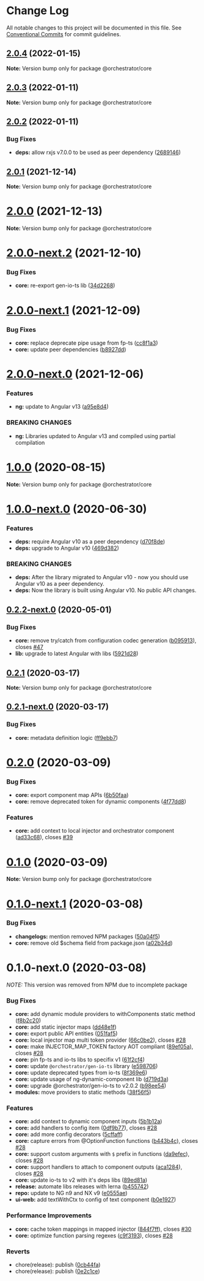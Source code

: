 # Change Log

All notable changes to this project will be documented in this file.
See [Conventional Commits](https://conventionalcommits.org) for commit guidelines.

## [2.0.4](https://github.com/orchestratora/orchestrator/compare/@orchestrator/core@2.0.3...@orchestrator/core@2.0.4) (2022-01-15)

**Note:** Version bump only for package @orchestrator/core





## [2.0.3](https://github.com/orchestratora/orchestrator/compare/@orchestrator/core@2.0.2...@orchestrator/core@2.0.3) (2022-01-11)

**Note:** Version bump only for package @orchestrator/core





## [2.0.2](https://github.com/orchestratora/orchestrator/compare/@orchestrator/core@2.0.1...@orchestrator/core@2.0.2) (2022-01-11)


### Bug Fixes

* **deps:** allow rxjs v7.0.0 to be used as peer dependency ([2689146](https://github.com/orchestratora/orchestrator/commit/26891468ccf11be6c5b4193bd01a29b278ffc0f9))





## [2.0.1](https://github.com/orchestratora/orchestrator/compare/@orchestrator/core@2.0.0...@orchestrator/core@2.0.1) (2021-12-14)

**Note:** Version bump only for package @orchestrator/core





# [2.0.0](https://github.com/orchestratora/orchestrator/compare/@orchestrator/core@2.0.0-next.2...@orchestrator/core@2.0.0) (2021-12-13)

**Note:** Version bump only for package @orchestrator/core





# [2.0.0-next.2](https://github.com/orchestratora/orchestrator/compare/@orchestrator/core@2.0.0-next.1...@orchestrator/core@2.0.0-next.2) (2021-12-10)


### Bug Fixes

* **core:** re-export gen-io-ts lib ([34d2268](https://github.com/orchestratora/orchestrator/commit/34d2268414e8421d1f3b1d548f0e2802a731bbd2))





# [2.0.0-next.1](https://github.com/orchestratora/orchestrator/compare/@orchestrator/core@2.0.0-next.0...@orchestrator/core@2.0.0-next.1) (2021-12-09)


### Bug Fixes

* **core:** replace deprecate pipe usage from fp-ts ([cc8f1a3](https://github.com/orchestratora/orchestrator/commit/cc8f1a37b5b7a446b46fa4da1ef5593d592783e0))
* **core:** update peer dependencies ([b8927dd](https://github.com/orchestratora/orchestrator/commit/b8927dd7a6e09ff8f7a8b917860916d28a2f413c))





# [2.0.0-next.0](https://github.com/orchestratora/orchestrator/compare/@orchestrator/core@1.0.0...@orchestrator/core@2.0.0-next.0) (2021-12-06)


### Features

* **ng:** update to Angular v13 ([a95e8d4](https://github.com/orchestratora/orchestrator/commit/a95e8d4848a29b123a2951407de7fb0e4cfda2d3))


### BREAKING CHANGES

* **ng:** Libraries updated to Angular v13 and compiled using partial compilation





# [1.0.0](https://github.com/orchestratora/orchestrator/compare/@orchestrator/core@1.0.0-next.0...@orchestrator/core@1.0.0) (2020-08-15)

**Note:** Version bump only for package @orchestrator/core





# [1.0.0-next.0](https://github.com/orchestratora/orchestrator/compare/@orchestrator/core@0.2.2-next.0...@orchestrator/core@1.0.0-next.0) (2020-06-30)


### Features

* **deps:** require Angular v10 as a peer dependency ([d70f8de](https://github.com/orchestratora/orchestrator/commit/d70f8de2a2554dcdb99836ad4b912a9de0e12ea8))
* **deps:** upgrade to Angular v10 ([469d382](https://github.com/orchestratora/orchestrator/commit/469d382175067532cdb156739ff14f39c4151509))


### BREAKING CHANGES

* **deps:** After the library migrated to Angular v10 - now you should use Angular v10 as a
peer dependency.
* **deps:** Now the library is built using Angular v10. No public API changes.





## [0.2.2-next.0](https://github.com/orchestratora/orchestrator/compare/@orchestrator/core@0.2.1...@orchestrator/core@0.2.2-next.0) (2020-05-01)


### Bug Fixes

* **core:** remove try/catch from configuration codec generation ([b095913](https://github.com/orchestratora/orchestrator/commit/b095913903aea66f68c0342f9f8316b9d07edd13)), closes [#47](https://github.com/orchestratora/orchestrator/issues/47)
* **lib:** upgrade to latest Angular with libs ([5921d28](https://github.com/orchestratora/orchestrator/commit/5921d28a20423f6d1a37dfa4d0459d24a48c907e))





## [0.2.1](https://github.com/orchestratora/orchestrator/compare/@orchestrator/core@0.2.1-next.0...@orchestrator/core@0.2.1) (2020-03-17)

**Note:** Version bump only for package @orchestrator/core





## [0.2.1-next.0](https://github.com/orchestratora/orchestrator/compare/@orchestrator/core@0.2.0...@orchestrator/core@0.2.1-next.0) (2020-03-17)


### Bug Fixes

* **core:** metadata definition logic ([ff9ebb7](https://github.com/orchestratora/orchestrator/commit/ff9ebb7dd15fe16955a3ca946d2e787138800fd0))





# [0.2.0](https://github.com/orchestratora/orchestrator/compare/@orchestrator/core@0.1.0...@orchestrator/core@0.2.0) (2020-03-09)


### Bug Fixes

* **core:** export component map APIs ([6b50faa](https://github.com/orchestratora/orchestrator/commit/6b50faa82629a67e22f6e2e6f097c50064767d7f))
* **core:** remove deprecated token for dynamic components ([4f77dd8](https://github.com/orchestratora/orchestrator/commit/4f77dd8b89e9a68b70a1d1733be88aacae4e9b81))


### Features

* **core:** add context to local injector and orchestrator component ([ad33c68](https://github.com/orchestratora/orchestrator/commit/ad33c68fb6bb75cb04d5ea8d180fefc780712ec6)), closes [#39](https://github.com/orchestratora/orchestrator/issues/39)





# [0.1.0](https://github.com/orchestratora/orchestrator/compare/@orchestrator/core@0.1.0-next.1...@orchestrator/core@0.1.0) (2020-03-09)

**Note:** Version bump only for package @orchestrator/core





# [0.1.0-next.1](https://github.com/orchestratora/orchestrator/compare/@orchestrator/core@0.1.0-next.0...@orchestrator/core@0.1.0-next.1) (2020-03-08)


### Bug Fixes

* **changelogs:** mention removed NPM packages ([50a04f5](https://github.com/orchestratora/orchestrator/commit/50a04f5f628920c874eeadbefe3f543107b1d5bb))
* **core:** remove old $schema field from package.json ([a02b34d](https://github.com/orchestratora/orchestrator/commit/a02b34d53e9a884bc7508d4aa713c8aa2470efcd))





# 0.1.0-next.0 (2020-03-08)

_NOTE:_ This version was removed from NPM due to incomplete package

### Bug Fixes

* **core:** add dynamic module providers to withComponents static method ([f8b2c20](https://github.com/orchestratora/orchestrator/commit/f8b2c20b2167107409c78055de46cc9067ccb961))
* **core:** add static injector maps ([dd48e1f](https://github.com/orchestratora/orchestrator/commit/dd48e1f5ecc593585cdf2b2fdc6c76da9afc4eea))
* **core:** export public API entities ([051faf5](https://github.com/orchestratora/orchestrator/commit/051faf577832dd3090d1e4cba8e61994276df47a))
* **core:** local injector map multi token provider ([66c0be2](https://github.com/orchestratora/orchestrator/commit/66c0be2c933782cb8cd26be6bad00ca54c89c0b7)), closes [#28](https://github.com/orchestratora/orchestrator/issues/28)
* **core:** make INJECTOR_MAP_TOKEN factory AOT compliant ([89ef05a](https://github.com/orchestratora/orchestrator/commit/89ef05a3442bb2a5fa088f12a82d134cfd688abe)), closes [#28](https://github.com/orchestratora/orchestrator/issues/28)
* **core:** pin fp-ts and io-ts libs to specifix v1 ([61f2cf4](https://github.com/orchestratora/orchestrator/commit/61f2cf450e09daec665d0373087e62cb8f195fff))
* **core:** update `@orchestrator/gen-io-ts` library ([e598706](https://github.com/orchestratora/orchestrator/commit/e5987067e5cd5f22a96f76426379dd5267d0bb20))
* **core:** update deprecated types from io-ts ([8f369e6](https://github.com/orchestratora/orchestrator/commit/8f369e6516f0c71ef04520d64998f7ce03c085b0))
* **core:** update usage of ng-dynamic-component lib ([d719d3a](https://github.com/orchestratora/orchestrator/commit/d719d3a77cdb7bbf64428746a06f073f10cfc80f))
* **core:** upgrade @orchestrator/gen-io-ts to v2.0.2 ([b98ee54](https://github.com/orchestratora/orchestrator/commit/b98ee54212569ecffa629f9bfae352408e7f4ec4))
* **modules:** move providers to static methods ([38f56f5](https://github.com/orchestratora/orchestrator/commit/38f56f50f0aa2470bf052f55daf3df41bca78b50))


### Features

* **core:** add context to dynamic component inputs ([5b1b12a](https://github.com/orchestratora/orchestrator/commit/5b1b12a1163afeed2941e4c93c85beb3a651bd5c))
* **core:** add handlers to config item ([0df9b77](https://github.com/orchestratora/orchestrator/commit/0df9b7759422ec210004cf828c5afc623de4a329)), closes [#28](https://github.com/orchestratora/orchestrator/issues/28)
* **core:** add more config decorators ([5cffaff](https://github.com/orchestratora/orchestrator/commit/5cffaff40d9abe3034541ef88b909b6bcbc43b7e))
* **core:** capture errors from @OptionFunction functions ([b443b4c](https://github.com/orchestratora/orchestrator/commit/b443b4cc8004b961f38e6278f00ce36772b0780a)), closes [#28](https://github.com/orchestratora/orchestrator/issues/28)
* **core:** support custom arguments with `$` prefix in functions ([da9efec](https://github.com/orchestratora/orchestrator/commit/da9efec7cc78d1cba4087eb7a0d380e77dcd6d33)), closes [#28](https://github.com/orchestratora/orchestrator/issues/28)
* **core:** support handlers to attach to component outputs ([aca1284](https://github.com/orchestratora/orchestrator/commit/aca1284e3333fbb6f41a67e1231b92e309a404f4)), closes [#28](https://github.com/orchestratora/orchestrator/issues/28)
* **core:** update io-ts to v2 with it's deps libs ([89ed81a](https://github.com/orchestratora/orchestrator/commit/89ed81aa296b87c13806602bd0ce5dde3c1d0496))
* **release:** automate libs releases with lerna ([b455742](https://github.com/orchestratora/orchestrator/commit/b45574223b347fad3b01b8a0294a0ddc3e88875d))
* **repo:** update to NG n9 and NX v9 ([e0555ae](https://github.com/orchestratora/orchestrator/commit/e0555aef981563b9ebd7ef5731fe691a7c40877d))
* **ui-web:** add textWithCtx to config of text component ([b0e1927](https://github.com/orchestratora/orchestrator/commit/b0e1927b1e643248940b28110c7795650520e356))


### Performance Improvements

* **core:** cache token mappings in mapped injector ([844f7ff](https://github.com/orchestratora/orchestrator/commit/844f7ffc177e714c1c2a10515301713cdef8ff26)), closes [#30](https://github.com/orchestratora/orchestrator/issues/30)
* **core:** optimize function parsing regexes ([c9f3193](https://github.com/orchestratora/orchestrator/commit/c9f319314d17a69515cdf0ff294c471e6de1aca9)), closes [#28](https://github.com/orchestratora/orchestrator/issues/28)


### Reverts

* chore(release): publish ([0cb44fa](https://github.com/orchestratora/orchestrator/commit/0cb44fa88f147459ba55445baee8d28299f9b614))
* chore(release): publish ([0e2c1ce](https://github.com/orchestratora/orchestrator/commit/0e2c1cea1694916c1808460ca98951c6871a0eed))
